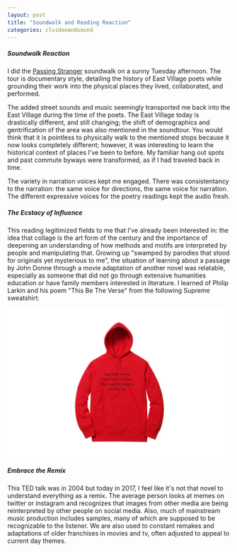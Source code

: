 ```yaml
---
layout: post
title: "Soundwalk and Reading Reaction"
categories: clvideoandsound
---
```


##### Soundwalk Reaction #####
I did the [Passing Stranger](http://eastvillagepoetrywalk.org/) soundwalk on a sunny Tuesday afternoon. The tour is documentary style, detailing the history of East Village poets while grounding their work into the physical places they lived, collaborated, and performed. 

The added street sounds and music seemingly transported me back into the East Village during the time of the poets. The East Village today is drastically different, and still changing; the shift of demographics and gentrification of the area was also mentioned in the soundtour. You would think that it is pointless to physically walk to the mentioned stops because it now looks completely different; however, it was interesting to learn the historical context of places I've been to before. My familiar hang out spots and past commute byways were transformed, as if I had traveled back in time. 

The variety in narration voices kept me engaged. There was consistentancy to the narration: the same voice for directions, the same voice for narration. The different expressive voices for the poetry readings kept the audio fresh.

##### The Ecstacy of Influence #####
This reading legitimized fields to me that I've already been interested in: the idea that collage is the art form of the century and the importance of deepening an understanding of how methods and motifs are interpreted by people and manipulating that. Growing up "swamped by parodies that stood for originals yet mysterious to me", the situation of learning about a passage by John Donne through a movie adaptation of another novel was relatable, especially as someone that did not go through extensive humanities education or have family members interested in literature. I learned of Philip Larkin and his poem "This Be The Verse" from the following Supreme sweatshirt:

![alt text](/images/clsvideoandsound/http-%252F%252Fhypebeast.com%252Fimage%252F2016%252F08%252Fphilip-larkin-supreme-2.jpg)

##### Embrace the Remix #####
This TED talk was in 2004 but today in 2017, I feel like it's not that novel to understand everything as a remix. The average person looks at memes on twitter or instagram and recognizes that images from other media are being reinterpreted by other people on social media. Also, much of mainstream music production includes samples, many of which are supposed to be recognizable to the listener. We are also used to constant remakes and adaptations of older franchises in movies and tv, often adjusted to appeal to current day themes.

